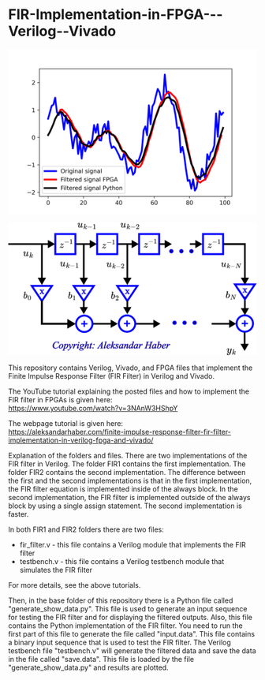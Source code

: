 # FIR-Implementation-in-FPGA---Verilog--Vivado

![Filtered results](https://github.com/AleksandarHaber/FIR-Implementation-in-FPGA---Verilog--Vivado/blob/main/results.png)

![Filter diagram](https://github.com/AleksandarHaber/FIR-Implementation-in-FPGA---Verilog--Vivado/blob/main/drawing.png)

This repository contains Verilog, Vivado, and FPGA files that implement the Finite Impulse Response Filter (FIR Filter) in Verilog and Vivado.  

The YouTube tutorial explaining the posted files and how to implement the FIR filter in FPGAs is given here:  
https://www.youtube.com/watch?v=3NAnW3HShpY  

The webpage tutorial is given here:  
https://aleksandarhaber.com/finite-impulse-response-filter-fir-filter-implementation-in-verilog-fpga-and-vivado/

Explanation of the folders and files. There are two implementations of the FIR filter in Verilog. The folder FIR1 contains the first implementation. The folder FIR2 contains the second implementation. The difference between the first and the second implementations is that in the first implementation, the FIR filter equation is implemented inside of the always block. In the second implementation, the FIR filter is implemented outside of the always block by using a single assign statement. The second implementation is faster. 

In both FIR1 and FIR2 folders there are two files: 

- fir_filter.v - this file contains a Verilog module that implements the FIR filter
- testbench.v  - this file contains a Verilog testbench module that simulates the FIR filter

For more details, see the above tutorials. 

Then, in the base folder of this repository there is a Python file called "generate_show_data.py". This file is used to generate an input sequence for testing the FIR filter and for displaying the filtered outputs. Also, this file contains the Python implementation of the FIR filter. You need to run the first part of this file to generate the file called "input.data". This file contains a binary input sequence that is used to test the FIR filter. The Verilog testbench file "testbench.v" will generate the filtered data and save the data in the file called "save.data". This file is loaded by the file "generate_show_data.py" and results are plotted. 

